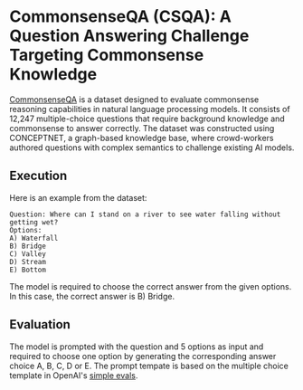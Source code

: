 # CommonsenseQA (CSQA): A Question Answering Challenge Targeting Commonsense Knowledge

[CommonsenseQA](https://arxiv.org/pdf/1811.00937) is a dataset designed to evaluate commonsense reasoning capabilities in natural language processing models. It consists of 12,247 multiple-choice questions that require background knowledge and commonsense to answer correctly. The dataset was constructed using CONCEPTNET, a graph-based knowledge base, where crowd-workers authored questions with complex semantics to challenge existing AI models.

## Execution
Here is an example from the dataset:
```
Question: Where can I stand on a river to see water falling without getting wet?
Options: 
A) Waterfall 
B) Bridge 
C) Valley 
D) Stream 
E) Bottom
```
The model is required to choose the correct answer from the given options. In this case, the correct answer is B) Bridge.

## Evaluation
The model is prompted with the question and 5 options as input and required to choose one option by generating the corresponding answer choice A, B, C, D or E. The prompt tempate is based on the multiple choice template in OpenAI's [simple evals](https://github.com/openai/simple-evals/blob/main/mmlu_eval.py).